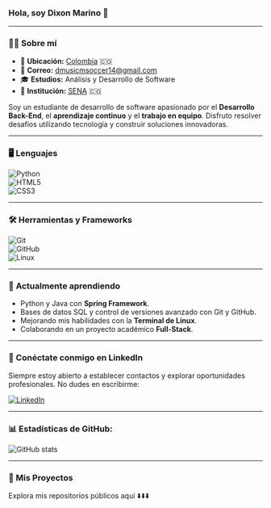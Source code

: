 ### **Hola, soy Dixon Marino 👋**  

---

### 🧑‍💻 **Sobre mí**  

- 📍 **Ubicación:** <a href="https://www.google.com/maps/search/Colombia/" target="_blank">Colombia</a> 🇨🇴  
- 📧 **Correo:** [dmusicmsoccer14@gmail.com](mailto:dmusicmsoccer14@gmail.com)  
- 🎓 **Estudios:** Análisis y Desarrollo de Software  
- 🏫 **Institución:** [SENA](https://www.sena.edu.co/) 🇨🇴  

Soy un estudiante de desarrollo de software apasionado por el **Desarrollo Back-End**, el **aprendizaje continuo** y el **trabajo en equipo**. Disfruto resolver desafíos utilizando tecnología y construir soluciones innovadoras.  

---

### 🖥️ **Lenguajes**  
![Python](https://img.shields.io/badge/Python-3776AB?style=for-the-badge&logo=python&logoColor=white)  
![HTML5](https://img.shields.io/badge/HTML5-E34F26?style=for-the-badge&logo=html5&logoColor=white)  
![CSS3](https://img.shields.io/badge/CSS3-1572B6?style=for-the-badge&logo=css3&logoColor=white)  

---

### 🛠️ **Herramientas y Frameworks**  
![Git](https://img.shields.io/badge/Git-F05032?style=for-the-badge&logo=git&logoColor=white)  
![GitHub](https://img.shields.io/badge/GitHub-181717?style=for-the-badge&logo=github&logoColor=white)  
![Linux](https://img.shields.io/badge/Linux-FCC624?style=for-the-badge&logo=linux&logoColor=black)

---

### 🌟 **Actualmente aprendiendo**  

- Python y Java con **Spring Framework**.  
- Bases de datos SQL y control de versiones avanzado con Git y GitHub.  
- Mejorando mis habilidades con la **Terminal de Linux**.  
- Colaborando en un proyecto académico **Full-Stack**.  

---

### 📇 Conéctate conmigo en LinkedIn  

Siempre estoy abierto a establecer contactos y explorar oportunidades profesionales. No dudes en escribirme:  

[![LinkedIn](https://img.shields.io/badge/LinkedIn-0077B5?style=for-the-badge&logo=linkedin&logoColor=white)](www.linkedin.com/in/dixon-eduardo-marino-sanabria-46384025a)  

---

### 📊 Estadísticas de GitHub:  

![GitHub stats](https://github-readme-stats.vercel.app/api?username=Dixon07Marino&show_icons=true&hide_rank=true&theme=radical)  

---

### 📂 Mis Proyectos  

Explora mis repositorios públicos aquí ⬇️⬇️⬇️  
